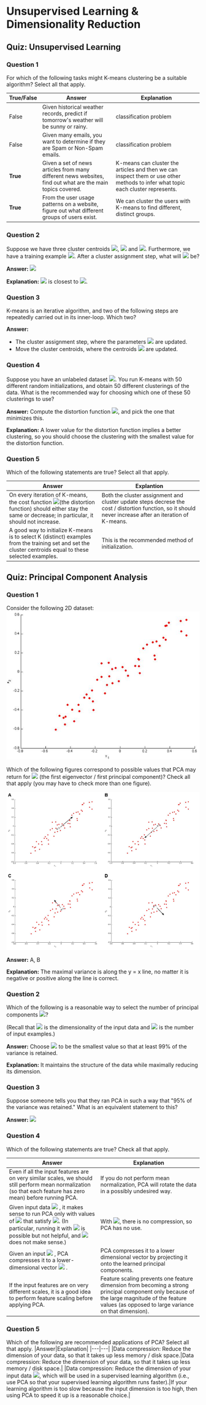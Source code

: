 # Unsupervised Learning & Dimensionality Reduction

## Quiz: Unsupervised Learning
### Question 1
For which of the following tasks might K-means clustering be a suitable algorithm? Select all that apply.

|True/False|Answer|Explanation|
|---|---|---|
|False|Given historical weather records, predict if tomorrow's weather will be sunny or rainy.| classification problem |
|False|Given many emails, you want to determine if they are Spam or Non-Spam emails.|classification problem|
|**True**|Given a set of news articles from many different news websites, find out what are the main topics covered.|K-means can cluster the articles and then we can inspect them or use other methods to infer what topic each cluster represents.|
|**True**|From the user usage patterns on a website, figure out what different groups of users exist.|We can cluster the users with K-means to find different, distinct groups.|

### Question 2
Suppose we have three cluster centroids <img src="https://latex.codecogs.com/svg.image?\mu&space;_{1}=\begin{bmatrix}1&space;\\2\end{bmatrix}" />, <img src="https://latex.codecogs.com/svg.image?\mu&space;_{1}=\begin{bmatrix}1&space;\\2\end{bmatrix}" /> and <img src="https://latex.codecogs.com/svg.image?\mu&space;_{1}=\begin{bmatrix}1&space;\\2\end{bmatrix}" />. Furthermore, we have a training example <img src="https://latex.codecogs.com/svg.image?x^{(i)}=\begin{bmatrix}3&space;\\1\end{bmatrix}" />. After a cluster assignment step, what will <img src="https://latex.codecogs.com/svg.image?c^{(i)}"  /> be?

**Answer:** <img src="https://latex.codecogs.com/svg.image?c^{(i)}=3" />

**Explanation:** <img src="https://latex.codecogs.com/svg.image?x^{(i)}" /> is closest to <img src="https://latex.codecogs.com/svg.image?\mu&space;_{3}"  />.

### Question 3
K-means is an iterative algorithm, and two of the following steps are repeatedly carried out in its inner-loop. Which two?

**Answer:**
* The cluster assignment step, where the parameters <img src="https://latex.codecogs.com/svg.image?c^{(i)}" /> are updated.
* Move the cluster centroids, where the centroids <img src="https://latex.codecogs.com/svg.image?\mu&space;_{k}"  /> are updated.

### Question 4
Suppose you have an unlabeled dataset <img src="https://latex.codecogs.com/svg.image?\left\{&space;x^{(1)},...,x^{(m)}\right\}"  />. You run K-means with 50 different random initializations, and obtain 50 different clusterings of the data. What is the recommended way for choosing which one of these 50 clusterings to use?

**Answer:** Compute the distortion function <img src="https://latex.codecogs.com/svg.image?J(c^{(1)},...,c^{(m)},\mu&space;_{1},...,\mu&space;_{k})"  />, and pick the one that minimizes this.

**Explanation:** A lower value for the distortion function implies a better clustering, so you should choose the clustering with the smallest value for the distortion function.

### Question 5
Which of the following statements are true? Select all that apply.

|Answer|Explantion|
|---|---|
|On every iteration of K-means, the cost function <img src="https://latex.codecogs.com/svg.image?J(c^{(1)},...,c^{(m)},\mu&space;_{1},...,\mu&space;_{k})" />(the distortion function) should either stay the same or decrease; in particular, it should not increase.|Both the cluster assignment and cluster update steps decrese the cost / distortion function, so it should never increase after an iteration of K-means.|
|A good way to initialize K-means is to select K (distinct) examples from the training set and set the cluster centroids equal to these selected examples.|This is the recommended method of initialization.|


## Quiz: Principal Component Analysis
### Question 1
Consider the following 2D dataset:
![Question 1](https://github.com/AnnickWONG/Standford_machine_learning/blob/Week8/Week8/image/Q1.png)

Which of the following figures correspond to possible values that PCA may return for <img src="https://latex.codecogs.com/svg.image?u^{(1)}" /> (the first eigenvector / first principal component)? Check all that apply (you may have to check more than one figure).

![Q1_answer](https://github.com/AnnickWONG/Standford_machine_learning/blob/Week8/Week8/image/Q1_Answer.png)

**Answer:** A, B

**Explanation:** The maximal variance is along the y = x line, no matter it is negative or positive along the line is correct.

### Question 2
Which of the following is a reasonable way to select the number of principal components <img src="https://latex.codecogs.com/svg.image?k" />?

(Recall that <img src="https://latex.codecogs.com/svg.image?n"  /> is the dimensionality of the input data and <img src="https://latex.codecogs.com/svg.image?m" /> is the number of input examples.)

**Answer:** Choose <img src="https://latex.codecogs.com/svg.image?k"  /> to be the smallest value so that at least 99% of the variance is retained.

**Explanation:** It maintains the structure of the data while maximally reducing its dimension.

### Question 3
Suppose someone tells you that they ran PCA in such a way that "95% of the variance was retained." What is an equivalent statement to this?

**Answer:** <img src="https://latex.codecogs.com/svg.image?\frac{\frac{1}{m}\sum&space;_{i=1}^{m}\left\|x^{(i)}-x_{approx}^{(i)}&space;\right\|^{2}}{\frac{1}{m}\sum&space;_{i=1}^{m}\left\|x^{(i)}&space;\right\|^{2}}\leq&space;0.05" />

### Question 4
Which of the following statements are true? Check all that apply.

|Answer| Explanation|
|---|---|
|Even if all the input features are on very similar scales, we should still perform mean normalization (so that each feature has zero mean) before running PCA.|If you do not perform mean normalization, PCA will rotate the data in a possibly undesired way.|
|Given input data <img src="https://latex.codecogs.com/svg.image?x\in&space;\mathbb{R^{n}}" /> , it makes sense to run PCA only with values of <img src="https://latex.codecogs.com/svg.image?k"  /> that satisfy <img src="https://latex.codecogs.com/svg.image?k\leq&space;n"  />. (In particular, running it with <img src="https://latex.codecogs.com/svg.image?k=n"  /> is possible but not helpful, and <img src="https://latex.codecogs.com/svg.image?k>n"> does not make sense.)| With <img src="https://latex.codecogs.com/svg.image?k=n" />, there is no compression, so PCA has no use.|
|Given an input  <img src="https://latex.codecogs.com/svg.image?x\in&space;\mathbb{R^{n}}" /> , PCA compresses it to a lower-dimensional vector  <img src="https://latex.codecogs.com/svg.image?z\in&space;\mathbb{R^{k}}" /> .|PCA compresses it to a lower dimensional vector by projecting it onto the learned principal components.|
|If the input features are on very different scales, it is a good idea to perform feature scaling before applying PCA.|Feature scaling prevents one feature dimension from becoming a strong principal component only because of the large magnitude of the feature values (as opposed to large variance on that dimension).|


### Question 5
Which of the following are recommended applications of PCA? Select all that apply.
|Answer|Explanation|
|---|---|
|Data compression: Reduce the dimension of your data, so that it takes up less memory / disk space.|Data compression: Reduce the dimension of your data, so that it takes up less memory / disk space.|
|Data compression: Reduce the dimension of your input data <img src="https://latex.codecogs.com/svg.image?x^{(i)}" />, which will be used in a supervised learning algorithm (i.e., use PCA so that your supervised learning algorithm runs faster).|If your learning algorithm is too slow because the input dimension is too high, then using PCA to speed it up is a reasonable choice.|
